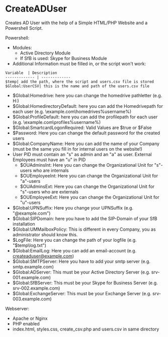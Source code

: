# CreateADUser
Creates AD User with the help of a Simple HTML/PHP Website and a Powershell Script.

Powershell:
- Modules:
  - Active Directory Module
  - If SfB is used: Skype for Business Module
- Additional Information must be filled in, or the script won't work:

```
Variable  | Description
------------- | -------------
$temp| add the path, where the script and users.csv file is stored
$Global:UserCSV| this is the name and path of the users.csv file
```
  - $Global:Homedrive: here you can change the homedrive pathletter (e.g. H:)
  - $Global:HomedirectoryDefault: here you can add the Homedrivepath for each user (e.g. \\example.com\homedrives\%username%)
  - $Global:ProfileDefault: here you can add the profilepath for each user (e.g. \\example.com\profiles\%username%)
  - $Global:SmartcardLogonRequired: Valid Values are $true or $False
  - $Password: Here you can change the default password for the created users
  - $Global:CompanyName: Here you can add the name of your Company (must be the same you fill in for internal users on the website!)
  - User PID must contain an "s" as admin and an "a" as user. External Employees must have an "u" in PID
    - $OUAdminsInt: Here you can change the Organizational Unit for "s"-users who are internals
    - $OUEmployeeInt: Here you can change the Organizational Unit for "a"-users
    - $OUAdminsExt: Here you can change the Organizational Unit for "s"-users who are externals
    - $OUEmployeeExt: Here you can change the Organizational Unit for "u"-users
  - $Global:UPNSuffix: Here you change your UPNSuffix (e.g. "@example.com")
  - $Global:SIPDomain: here you have to add the SIP-Domain of your SfB installation
  - $Global:UMMailboxPolicy: This is different in every Company, you as administrator should know this.
  - $LogFile: Here you can change the path of your logfile (e.g. "$temp\log.txt")
  - $Global:EmailLog: Here you can add an email-account (e.g. createaduser@example.com)
  - $Global:SMTPServer: Here you have to add your smtp server (e.g. smtp.example.com)
  - $Global:ADServer: This must be your Active Directory Server (e.g. srv-001.example.com)
  - $Global:SfBServer: This must be your Skype for Business Server (e.g. srv-002.example.com)
  - $Global:ExchangeServer: This must be your Exchange Server (e.g. srv-003.example.com)
  
Webserver:
- Apache or Nginx
- PHP enabled
- index.html, styles.css, create_csv.php and users.csv in same directory
